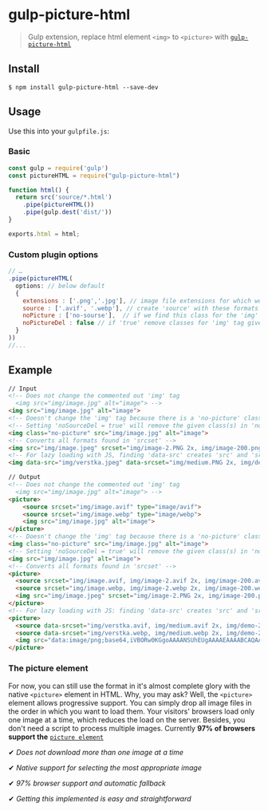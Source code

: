 # gulp-picture-html

> Gulp extension, replace html element `<img>` to `<picture>` with [`gulp-picture-html`](https://github.com/WpWebr/gulp-picture-html)

## Install

```
$ npm install gulp-picture-html --save-dev
```

## Usage

Use this into your `gulpfile.js`:

### Basic

```js
const gulp = require('gulp')
const pictureHTML = require("gulp-picture-html")

function html() {
  return src('source/*.html')
    .pipe(pictureHTML())
    .pipe(gulp.dest('dist/'))
}

exports.html = html;
```

### Custom plugin options

```js
// …
.pipe(pictureHTML(      
  options: // below default
  {
    extensions : ['.png','.jpg'], // image file extensions for which we create 'picture'
    source : ['.avif', '.webp'], // create 'source' with these formats   
    noPicture : ['no-sourse'],  // if we find this class for the 'img' tag, then we don't create a 'picture' (multiple classes can be set)
    noPictureDel : false // if 'true' remove classes for 'img' tag given in 'noSource:[]'
  }
))
//...

```
## Example

```html
// Input
<!-- Does not change the commented out 'img' tag
  <img src="img/image.jpg" alt="image"> -->
<img src="img/image.jpg" alt="image">
<!-- Doesn't change the 'img' tag because there is a 'no-picture' class -->
<!-- Setting 'noSourceDel = true' will remove the given class(s) in 'noSource:[]' -->
<img class="no-picture" src="img/image.jpg" alt="image">
<!-- Converts all formats found in 'srcset' -->
<img src="img/image.jpeg" srcset="img/image-2.PNG 2x, img/image-200.png 200w" width="500" height="300">
<!-- For lazy loading with JS, finding 'data-src' creates 'src' and 'srcset' c 'data:image/png;...' -->
<img data-src="img/verstka.jpeg" data-srcset="img/medium.PNG 2x, img/demo-200px.png 200w" width="500" height="300">
```
```html
// Output
<!-- Does not change the commented out 'img' tag
  <img src="img/image.jpg" alt="image"> -->
<picture>
    <source srcset="img/image.avif" type="image/avif">
    <source srcset="img/image.webp" type="image/webp">
    <img src="img/image.jpg" alt="image">
</picture>
<!-- Doesn't change the 'img' tag because there is a 'no-picture' class -->
<img class="no-picture" src="img/image.jpg" alt="image">
<!-- Setting 'noSourceDel = true' will remove the given class(s) in 'noSource:[]' -->
<img src="img/image.jpg" alt="image">
<!-- Converts all formats found in 'srcset' -->
<picture>
  <source srcset="img/image.avif, img/image-2.avif 2x, img/image-200.avif 200w" type="image/avif">  
  <source srcset="img/image.webp, img/image-2.webp 2x, img/image-200.webp 200w" type="image/webp">  
  <img src="img/image.jpeg" srcset="img/image-2.PNG 2x, img/image-200.png 200w" width="500" height="300">
</picture>
<!-- For lazy loading with JS: finding 'data-src' creates 'src' and 'srcset' c 'data:image/png;...' -->
<picture>
  <source data-srcset="img/verstka.avif, img/medium.avif 2x, img/demo-200px.avif 200w" srcset="data:image/png;base64,iVBORw0KGgoAAAANSUhEUgAAAAEAAAABCAQAAAC1HAwCAAAAC0lEQVR42mNkYAAAAAYAAjCB0C8AAAAASUVORK5CYII=" type="image/avif">  
  <source data-srcset="img/verstka.webp, img/medium.webp 2x, img/demo-200px.webp 200w" srcset="data:image/png;base64,iVBORw0KGgoAAAANSUhEUgAAAAEAAAABCAQAAAC1HAwCAAAAC0lEQVR42mNkYAAAAAYAAjCB0C8AAAAASUVORK5CYII=" type="image/webp">  
  <img src="data:image/png;base64,iVBORw0KGgoAAAANSUhEUgAAAAEAAAABCAQAAAC1HAwCAAAAC0lEQVR42mNkYAAAAAYAAjCB0C8AAAAASUVORK5CYII=" data-src="img/verstka.jpeg" data-srcset="img/medium.PNG 2x, img/demo-200px.png 200w" width="500" height="300">
</picture>
```
### The picture element
For now, you can still use the format in it's almost complete glory with the native `<picture>` element in HTML. Why, you may ask? Well, the `<picture>` element allows progressive support. You can simply drop all image files in the order in which you want to load them. Your visitors' browsers load only one image at a time, which reduces the load on the server. Besides, you don't need a script to process multiple images.
Currently **97% of browsers support the** [`picture element`](https://caniuse.com/?search=picture)

✔ *Does not download more than one image at a time*

✔ *Native support for selecting the most appropriate image*

✔ *97% browser support and automatic fallback*

✔ *Getting this implemented is easy and straightforward*